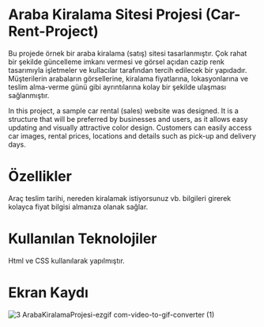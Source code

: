 # Araba Kiralama Sitesi Projesi (Car-Rent-Project)

Bu projede örnek bir araba kiralama (satış) sitesi tasarlanmıştır. Çok rahat bir şekilde güncelleme imkanı vermesi ve görsel açıdan cazip renk tasarımıyla işletmeler ve kullacılar tarafından tercih edilecek bir yapıdadır. Müşterilerin arabaların görsellerine, kiralama fiyatlarına, lokasyonlarına ve teslim alma-verme günü gibi ayrıntılarına kolay bir şekilde ulaşması sağlanmıştır.

In this project, a sample car rental (sales) website was designed. It is a structure that will be preferred by businesses and users, as it allows easy updating and visually attractive color design. Customers can easily access car images, rental prices, locations and details such as pick-up and delivery days.

# Özellikler

Araç teslim tarihi, nereden kiralamak istiyorsunuz vb. bilgileri girerek kolayca fiyat bilgisi almanıza olanak sağlar.

# Kullanılan Teknolojiler

Html ve CSS kullanılarak yapılmıştır.

# Ekran Kaydı
![3 ArabaKiralamaProjesi-ezgif com-video-to-gif-converter (1)](https://github.com/cngkorkmaz/Car-Rent-Project/assets/164249002/53296e20-26ee-4507-9364-21d3200fbbb4)





